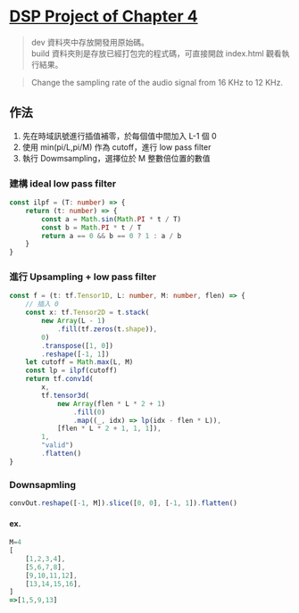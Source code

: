 # [DSP Project of Chapter 4](https://toonnyy8.github.io/ncku/dsp2020/hw2/build/index.html)
> dev 資料夾中存放開發用原始碼。  
> build 資料夾則是存放已經打包完的程式碼，可直接開啟 index.html 觀看執行結果。

> Change the sampling rate of the audio signal from 16 KHz to 12 KHz.

## 作法
1. 先在時域訊號進行插值補零，於每個值中間加入 L-1 個 0
2. 使用 min(pi/L,pi/M) 作為 cutoff，進行 low pass filter
3. 執行 Dowmsampling，選擇位於 M 整數倍位置的數值

### 建構 ideal low pass filter
```typescript
const ilpf = (T: number) => {
    return (t: number) => {
        const a = Math.sin(Math.PI * t / T)
        const b = Math.PI * t / T
        return a == 0 && b == 0 ? 1 : a / b
    }
}
```

### 進行 Upsampling + low pass filter
```typescript
const f = (t: tf.Tensor1D, L: number, M: number, flen) => {
    // 插入 0
    const x: tf.Tensor2D = t.stack(
        new Array(L - 1)
            .fill(tf.zeros(t.shape)),
        0)
        .transpose([1, 0])
        .reshape([-1, 1])
    let cutoff = Math.max(L, M)
    const lp = ilpf(cutoff)
    return tf.conv1d(
        x,
        tf.tensor3d(
            new Array(flen * L * 2 + 1)
                .fill(0)
                .map((_, idx) => lp(idx - flen * L)),
            [flen * L * 2 + 1, 1, 1]),
        1,
        "valid")
        .flatten()
}
```

### Downsapmling
```typescript
convOut.reshape([-1, M]).slice([0, 0], [-1, 1]).flatten()
```
#### ex.
```typescript
M=4
[
    [1,2,3,4],
    [5,6,7,8],
    [9,10,11,12],
    [13,14,15,16],
]
=>[1,5,9,13]
```